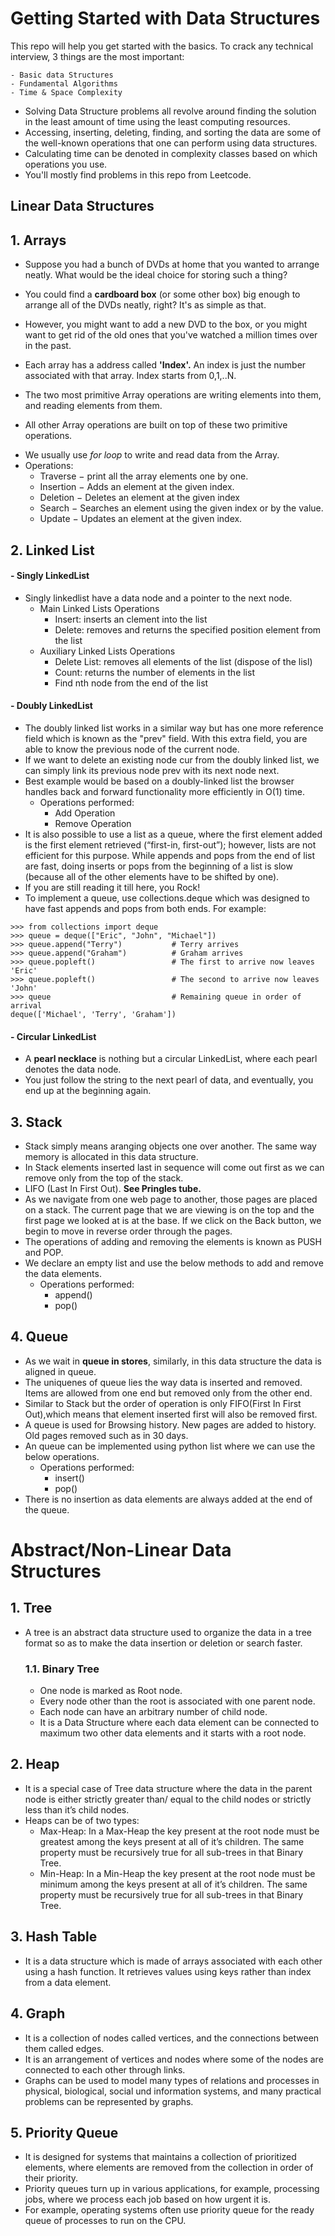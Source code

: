 # Getting Started with Data Structures

This repo will help you get started with the basics.
To crack any technical interview, 3 things are the most important: 
```
- Basic data Structures
- Fundamental Algorithms
- Time & Space Complexity      
```
- Solving Data Structure problems all revolve around finding the solution in the least amount of time using the least computing resources. <br>
- Accessing, inserting, deleting, finding, and sorting the data are some of the well-known operations that one can perform using data structures.<br>
- Calculating time can be denoted in complexity classes based on which operations you use. <br>
- You'll mostly find problems in this repo from Leetcode.

## Linear Data Structures
## 1. Arrays
- Suppose you had a bunch of DVDs at home that you wanted to arrange neatly. What would be the ideal choice for storing such a thing? <br>
- You could find a **cardboard box** (or some other box) big enough to arrange all of the DVDs neatly, right? It's as simple as that. <br>
- However, you might want to add a new DVD to the box, or you might want to get rid of the old ones that you've watched a million times over in the past. <br>
- Each array has a address called **'Index'.** An index is just the number associated with that array. Index starts from 0,1,..N.<br>

- The two most primitive Array operations are writing elements into them, and reading elements from them. 
- All other Array operations are built on top of these two primitive operations. <br>


* We usually use _for loop_ to write and read data from the Array. <br>
*  Operations:
    - Traverse − print all the array elements one by one.
    - Insertion − Adds an element at the given index.
    - Deletion − Deletes an element at the given index
    - Search − Searches an element using the given index or by the value.
    - Update − Updates an element at the given index.
## 2. Linked List
#### - Singly LinkedList <br>
   - Singly linkedlist have a data node and a pointer to the next node. <br>
      * Main Linked Lists Operations <br>
           - Insert: inserts an clement into the list <br>
           - Delete: removes and returns the specified position element from the list <br>
      * Auxiliary Linked Lists Operations <br>
           - Delete List: removes all elements of the list (dispose of the lisl) <br>
           - Count: returns the number of elements in the list <br>
           - Find nth node from the end of the list <br>
#### - Doubly LinkedList <br>
   - The doubly linked list works in a similar way but has one more reference field which is known as the "prev" field. With this extra field, you are able to know the previous node of the current node. <br>
   - If we want to delete an existing node cur from the doubly linked list, we can simply link its previous node prev with its next node next.<br>
   - Best example would be based on a doubly-linked list the browser handles back and forward functionality more efficiently in O(1) time. <br>
        * Operations performed: <br>
             - Add Operation <br>
             - Remove Operation <br>
   - It is also possible to use a list as a queue, where the first element added is the first element retrieved (“first-in, first-out”); however, lists are not efficient for this purpose. While appends and pops from the end of list are fast, doing inserts or pops from the beginning of a list is slow (because all of the other elements have to be shifted by one).<br>
   - If you are still reading it till here, you Rock!
   - To implement a queue, use collections.deque which was designed to have fast appends and pops from both ends. For example:

```
>>> from collections import deque
>>> queue = deque(["Eric", "John", "Michael"])
>>> queue.append("Terry")           # Terry arrives
>>> queue.append("Graham")          # Graham arrives
>>> queue.popleft()                 # The first to arrive now leaves
'Eric'
>>> queue.popleft()                 # The second to arrive now leaves
'John'
>>> queue                           # Remaining queue in order of arrival
deque(['Michael', 'Terry', 'Graham'])
```
 #### - Circular LinkedList <br>
   - A **pearl necklace** is nothing but a circular LinkedList, where each pearl denotes the data node.<br>
   - You just follow the string to the next pearl of data, and eventually, you end up at the beginning again.<br>
## 3. Stack <br>
   - Stack simply means aranging objects one over another. The same way memory is allocated in this data structure.<br>
   - In Stack elements inserted last in sequence will come out first as we can remove only from the top of the stack. <br>
   - LIFO (Last In First Out). **See Pringles tube.** <br>
   - As we navigate from one web page to another, those pages are placed on a stack. The current page that we are viewing is on the top and the first page we looked at is at the base. If we click on the Back button, we begin to move in reverse order through the pages. <br>
   - The operations of adding and removing the elements is known as PUSH and POP. 
   - We declare an empty list and use the below methods to add and remove the data elements.
        * Operations performed: <br>
            - append()<br>
            - pop() <br>
## 4. Queue <br>
   - As we wait in **queue in stores**, similarly, in this data structure the data is aligned in queue.<br>
   - The uniquenes of queue lies the way data is inserted and removed. Items are allowed from one end but removed only from the other end.<br>
   - Similar to Stack but the order of operation is only FIFO(First In First Out),which means that element inserted first will also be removed first. <br>
   - A queue is used for Browsing history. New pages are added to history. Old pages removed such as in 30 days. <br>
   - An queue can be implemented using python list where we can use the below operations.
        * Operations performed: <br>
            - insert()<br>
            - pop() <br>
   - There is no insertion as data elements are always added at the end of the queue.
 # Abstract/Non-Linear Data Structures <br>
 ## 1. Tree <br>
   - A tree is an abstract data structure used to organize the data in a tree format so as to make the data insertion or deletion or search faster. <br>
     ### 1.1. Binary Tree <br>
       - One node is marked as Root node.<br>
       - Every node other than the root is associated with one parent node.<br>
       - Each node can have an arbitrary number of child node.<br>
       - It is a Data Structure where each data element can be connected to maximum two other data elements and it starts with a root node. <br>
 ## 2. Heap <br>
   - It is a special case of Tree data structure where the data in the parent node is either strictly greater than/ equal to the child nodes or strictly less than it’s child nodes. <br>
   - Heaps can be of two types:<br>
        - Max-Heap: In a Max-Heap the key present at the root node must be greatest among the keys present at all of it’s children. The same property must be recursively true for all sub-trees in that Binary Tree.<br>
        - Min-Heap: In a Min-Heap the key present at the root node must be minimum among the keys present at all of it’s children. The same property must be recursively true for all sub-trees in that Binary Tree.<br>
 ## 3. Hash Table <br>
   - It is a data structure which is made of arrays associated with each other using a hash function. It retrieves values using keys rather than index from a data element. <br>
 ## 4. Graph <br>
   - It is a collection of nodes called vertices, and the connections between them called edges. <br>
   - It is an arrangement of vertices and nodes where some of the nodes are connected to each other through links.<br>
   - Graphs can be used to model many types of relations and processes in physical, biological, social und information systems, and many practical problems can be represented by graphs.<br>
 ## 5. Priority Queue <br>
   - It is designed for systems that maintains a collection of prioritized elements, where elements are removed from the collection in order of their priority. <br>
   - Priority queues turn up in various applications, for example, processing jobs, where we process each job based on how urgent it is. <br>
   - For example, operating systems often use priority queue for the ready queue of processes to run on the CPU.<br>
